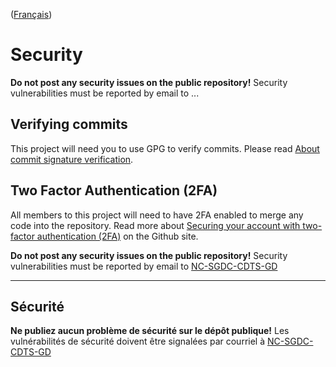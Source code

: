 ([Français](#sécurité))

# Security

**Do not post any security issues on the public repository!** Security vulnerabilities must be reported by email to ...

## Verifying commits

This project will need you to use GPG to verify commits. Please read [About commit signature verification](https://help.github.com/en/github/authenticating-to-github/about-commit-signature-verification).

## Two Factor Authentication (2FA)

All members to this project will need to have 2FA enabled to merge any code into the repository. Read more about [Securing your account with two-factor authentication (2FA)](https://help.github.com/en/github/authenticating-to-github/securing-your-account-with-two-factor-authentication-2fa) on the Github site. 


**Do not post any security issues on the public repository!** Security vulnerabilities must be reported by email to [NC-SGDC-CDTS-GD](mailto:NC-SGDC-CDTS-GD@hrsdc-rhdcc.gc.ca)

______________________

## Sécurité

**Ne publiez aucun problème de sécurité sur le dépôt publique!** Les vulnérabilités de sécurité doivent être signalées par courriel à [NC-SGDC-CDTS-GD](mailto:NC-SGDC-CDTS-GD@hrsdc-rhdcc.gc.ca)
